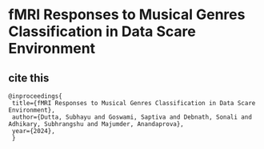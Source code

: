 # fMRI Responses to Musical Genres Classification in Data Scare Environment


## cite this
```
@inproceedings{
 title={fMRI Responses to Musical Genres Classification in Data Scare Environment},
 author={Dutta, Subhayu and Goswami, Saptiva and Debnath, Sonali and Adhikary, Subhrangshu and Majumder, Anandaprova},
 year={2024},
 }
 ```

